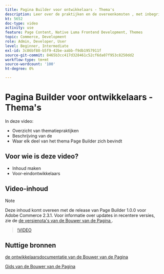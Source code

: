 ```yaml
---
title: Pagina Builder voor ontwikkelaars - Thema's
description: Leer over de praktijken en de overeenkomsten ​, met inbegrip van de plaats voor elk deel van het thema van de Bouwer van de Pagina.
kt: 5652
doc-type: video
activity: use
feature: Page Content, Native Luma Frontend Development, Themes
topic: Commerce, Development
role: Admin, Developer, User
level: Beginner, Intermediate
exl-id: 3c86bf88-b5f9-42be-aabb-f9db1957911f
source-git-commit: 8465b3cc417d328461c52cf6da07f953c8250dd2
workflow-type: tm+mt
source-wordcount: '100'
ht-degree: 0%

---
```


# Pagina Builder voor ontwikkelaars - Thema&#39;s

In deze video:

- Overzicht van thematiepraktijken
- Beschrijving van de &#x200B;
- Waar elk deel van het thema Page Builder zich bevindt &#x200B;

## Voor wie is deze video?

- Inhoud maken
- Voor-eindontwikkelaars

## Video-inhoud

>[!NOTE]
>
>Deze inhoud komt overeen met de release van Page Builder 1.0.0 voor Adobe Commerce 2.3.1. Voor informatie over updates in recentere versies, zie de [ de versienota&#39;s van de Bouwer van de Pagina ](https://experienceleague.adobe.com/docs/commerce-admin/page-builder/release-notes.html?lang=nl-NL).

>[!VIDEO](https://video.tv.adobe.com/v/3430906?quality=12&learn=on&captions=dut)

## Nuttige bronnen

[ de ontwikkelaarsdocumentatie van de Bouwer van de Pagina ](https://developer.adobe.com/commerce/frontend-core/page-builder/)

[ Gids van de Bouwer van de Pagina ](https://experienceleague.adobe.com/docs/commerce-admin/page-builder/introduction.html?lang=nl-NL)

